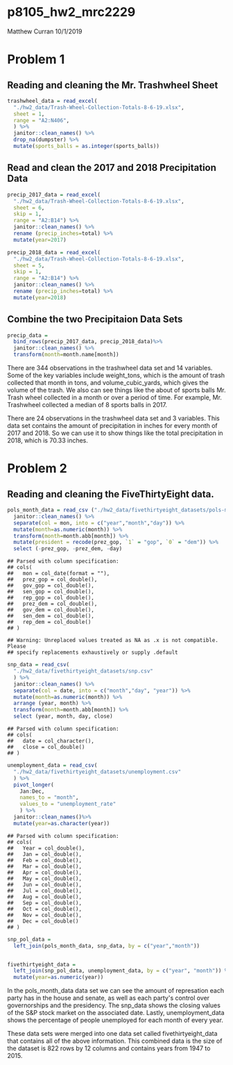 p8105\_hw2\_mrc2229
================
Matthew Curran
10/1/2019

Problem 1
=========

Reading and cleaning the Mr. Trashwheel Sheet
---------------------------------------------

``` r
trashwheel_data = read_excel(
  "./hw2_data/Trash-Wheel-Collection-Totals-8-6-19.xlsx", 
  sheet = 1, 
  range = "A2:N406",
  ) %>%
  janitor::clean_names() %>%
  drop_na(dumpster) %>%
  mutate(sports_balls = as.integer(sports_balls))
```

Read and clean the 2017 and 2018 Precipitation Data
---------------------------------------------------

``` r
precip_2017_data = read_excel(
  "./hw2_data/Trash-Wheel-Collection-Totals-8-6-19.xlsx", 
  sheet = 6,
  skip = 1,
  range = "A2:B14") %>%
  janitor::clean_names() %>%
  rename (precip_inches=total) %>%
  mutate(year=2017)

precip_2018_data = read_excel(
  "./hw2_data/Trash-Wheel-Collection-Totals-8-6-19.xlsx", 
  sheet = 5,
  skip = 1,
  range = "A2:B14") %>%
  janitor::clean_names() %>%
  rename (precip_inches=total) %>%
  mutate(year=2018)
```

Combine the two Precipitaion Data Sets
--------------------------------------

``` r
precip_data =
  bind_rows(precip_2017_data, precip_2018_data)%>%
  janitor::clean_names() %>%
  transform(month=month.name[month])
```

There are 344 observations in the trashwheel data set and 14 variables. Some of the key variables include weight\_tons, which is the amount of trash collected that month in tons, and volume\_cubic\_yards, which gives the volume of the trash. We also can see things like the about of sports balls Mr. Trash wheel collected in a month or over a period of time. For example, Mr. Trashwheel collected a median of 8 sports balls in 2017.

There are 24 observations in the trashwheel data set and 3 variables. This data set contains the amount of precipitation in inches for every month of 2017 and 2018. So we can use it to show things like the total precipitation in 2018, which is 70.33 inches.

Problem 2
=========

Reading and cleaning the FiveThirtyEight data.
----------------------------------------------

``` r
pols_month_data = read_csv ("./hw2_data/fivethirtyeight_datasets/pols-month.csv") %>%
  janitor::clean_names() %>%
  separate(col = mon, into = c("year","month","day")) %>%
  mutate(month=as.numeric(month)) %>%
  transform(month=month.abb[month]) %>%
  mutate(president = recode(prez_gop, `1` = "gop", `0` = "dem")) %>%
  select (-prez_gop, -prez_dem, -day)
```

    ## Parsed with column specification:
    ## cols(
    ##   mon = col_date(format = ""),
    ##   prez_gop = col_double(),
    ##   gov_gop = col_double(),
    ##   sen_gop = col_double(),
    ##   rep_gop = col_double(),
    ##   prez_dem = col_double(),
    ##   gov_dem = col_double(),
    ##   sen_dem = col_double(),
    ##   rep_dem = col_double()
    ## )

    ## Warning: Unreplaced values treated as NA as .x is not compatible. Please
    ## specify replacements exhaustively or supply .default

``` r
snp_data = read_csv(
  "./hw2_data/fivethirtyeight_datasets/snp.csv"
  ) %>%
  janitor::clean_names() %>%
  separate(col = date, into = c("month","day", "year")) %>%
  mutate(month=as.numeric(month)) %>%
  arrange (year, month) %>%
  transform(month=month.abb[month]) %>%
  select (year, month, day, close)
```

    ## Parsed with column specification:
    ## cols(
    ##   date = col_character(),
    ##   close = col_double()
    ## )

``` r
unemployment_data = read_csv(
  "./hw2_data/fivethirtyeight_datasets/unemployment.csv"
  ) %>%
  pivot_longer(
    Jan:Dec,
    names_to = "month",
    values_to = "unemployment_rate"
    ) %>%
  janitor::clean_names()%>%
  mutate(year=as.character(year))
```

    ## Parsed with column specification:
    ## cols(
    ##   Year = col_double(),
    ##   Jan = col_double(),
    ##   Feb = col_double(),
    ##   Mar = col_double(),
    ##   Apr = col_double(),
    ##   May = col_double(),
    ##   Jun = col_double(),
    ##   Jul = col_double(),
    ##   Aug = col_double(),
    ##   Sep = col_double(),
    ##   Oct = col_double(),
    ##   Nov = col_double(),
    ##   Dec = col_double()
    ## )

``` r
snp_pol_data = 
  left_join(pols_month_data, snp_data, by = c("year","month"))


fivethirtyeight_data = 
  left_join(snp_pol_data, unemployment_data, by = c("year", "month")) %>%
  mutate(year=as.numeric(year))
```

In the pols\_month\_data data set we can see the amount of represation each party has in the house and senate, as well as each party's control over governorships and the presidency. The snp\_data shows the closing values of the S&P stock market on the associated date. Lastly, unemployment\_data shows the percentage of people unemployed for each month of every year.

These data sets were merged into one data set called fivethirtyeight\_data that contains all of the above information. This combined data is the size of the dataset is 822 rows by 12 columns and contains years from 1947 to 2015.
